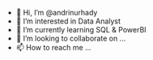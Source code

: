 - 👋 Hi, I’m @andrinurhady
- 👀 I’m interested in Data Analyst
- 🌱 I’m currently learning SQL & PowerBI
- 💞️ I’m looking to collaborate on ...
- 📫 How to reach me ...

<!---
andrinurhady/andrinurhady is a ✨ special ✨ repository because its `README.md` (this file) appears on your GitHub profile.
You can click the Preview link to take a look at your changes.
--->
